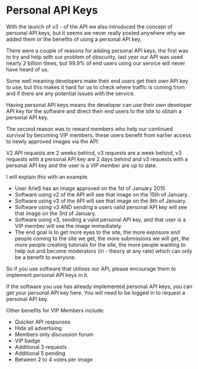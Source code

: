 # __Personal API Keys__

With the launch of *v3* - of the API we also introduced the concept of personal API keys, but it seems we never really posted anywhere why we added them or the benefits of using a personal API key.

There were a couple of reasons for adding personal API keys, the first was to try and help with our problem of obscurity, last year our API was used nearly 2 billion times, but 99.9% of end users using our service will never have heard of us.

Some well meaning developers make their end users get their own API key to use, but this makes it hard for us to check where traffic is coming from and if there are any potential issues with the service.

Having personal API keys means the developer can use their own developer API key for the software and direct their end users to the site to obtain a personal API key.

The second reason was to reward members who help our continued survival by becoming VIP members, these users benefit from earlier access to newly approved images via the API.

V2 API requests are 2 weeks behind, v3 requests are a week behind, v3 requests with a personal API key are 2 days behind and v3 requests with a personal API key and the user is a VIP member are up to date.

I will explain this with an example.

- User ArieS has an image approved on the 1st of January 2015
- Software using v2 of the API will see that image on the 15th of January.
- Software using v3 of the API will see that image on the 8th of January.
- Software using v3 AND sending a users valid personal API key will see that image on the 3rd of January.
- Software using v3, sending a valid personal API key, and that user is a VIP member will see the image immediately.
- The end goal is to get more eyes to the site, the more exposure and people coming to the site we get, the more submissions we will get, the more people creating tutorials for the site, the more people wanting to help out and become moderators (in - theory at any rate) which can only be a benefit to everyone.

So if you use software that utilises our API, please encourage them to implement personal API keys in it.

If the software you use has already implemented personal API keys, you can get your personal API key here. You will need to be logged in to request a personal API key.

Other benefits for VIP Members include:

- Quicker API responses
- Hide all advertising
- Members only discussion forum
- VIP badge
- Additional 3 requests
- Additional 5 pending
- Between 2 to 4 votes per image